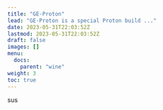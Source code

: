 ```yaml
---
title: "GE-Proton"
lead: "GE-Proton is a special Proton build ..."
date: 2023-05-31T22:03:52Z
lastmod: 2023-05-31T22:03:52Z
draft: false
images: []
menu:
  docs:
    parent: "wine"
weight: 3
toc: true
---
```


sus
